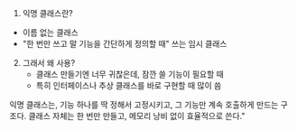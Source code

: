 1. 익명 클래스란?
  - 이름 없는 클래스
  - "한 번만 쓰고 말 기능을 간단하게 정의할 때" 쓰는 임시 클래스
    
2. 그래서 왜 사용?
   - 클래스 만들기엔 너무 귀찮은데, 잠깐 쓸 기능이 필요할 때
   - 특히 인터페이스나 추상 클래스를 바로 구현할 때 많이 씀



익명 클래스는, 기능 하나를 딱 정해서 고정시키고,
그 기능만 계속 호출하게 만드는 구조다.
클래스 자체는 한 번만 만들고, 메모리 낭비 없이 효율적으로 쓴다."
